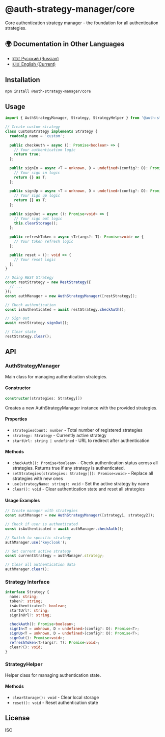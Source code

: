 # @auth-strategy-manager/core

Core authentication strategy manager - the foundation for all authentication strategies.

## 🌍 Documentation in Other Languages

- [🇷🇺 Русский (Russian)](README_RU.md)
- [🇺🇸 English (Current)](README.md)

## Installation

```bash
npm install @auth-strategy-manager/core
```

## Usage

```typescript
import { AuthStrategyManager, Strategy, StrategyHelper } from '@auth-strategy-manager/core';

// Create custom strategy
class CustomStrategy implements Strategy {
  readonly name = 'custom';
  
  public checkAuth = async (): Promise<boolean> => {
    // Your authentication logic
    return true;
  };
  
  public signIn = async <T = unknown, D = undefined>(config?: D): Promise<T> => {
    // Your sign in logic
    return {} as T;
  };
  
  public signUp = async <T = unknown, D = undefined>(config?: D): Promise<T> => {
    // Your sign up logic
    return {} as T;
  };
  
  public signOut = async (): Promise<void> => {
    // Your sign out logic
    this.clearStorage();
  };
  
  public refreshToken = async <T>(args?: T): Promise<void> => {
    // Your token refresh logic
  };

  public reset = (): void => {
    // Your reset logic
  };
}

// Using REST Strategy
const restStrategy = new RestStrategy({
  // ...
});
const authManager = new AuthStrategyManager([restStrategy]);

// Check authentication
const isAuthenticated = await restStrategy.checkAuth();

// Sign out
await restStrategy.signOut();

// Clear state
restStrategy.clear();
```

## API

### AuthStrategyManager

Main class for managing authentication strategies.

#### Constructor

```typescript
constructor(strategies: Strategy[])
```

Creates a new AuthStrategyManager instance with the provided strategies.

#### Properties

- `strategiesCount: number` - Total number of registered strategies
- `strategy: Strategy` - Currently active strategy
- `startUrl: string | undefined` - URL to redirect after authentication

#### Methods

- `checkAuth(): Promise<boolean>` - Check authentication status across all strategies. Returns true if any strategy is authenticated.
- `setStrategies(strategies: Strategy[]): Promise<void>` - Replace all strategies with new ones
- `use(strategyName: string): void` - Set the active strategy by name
- `clear(): void` - Clear authentication state and reset all strategies

#### Usage Examples

```typescript
// Create manager with strategies
const authManager = new AuthStrategyManager([strategy1, strategy2]);

// Check if user is authenticated
const isAuthenticated = await authManager.checkAuth();

// Switch to specific strategy
authManager.use('keycloak');

// Get current active strategy
const currentStrategy = authManager.strategy;

// Clear all authentication data
authManager.clear();
```

### Strategy Interface

```typescript
interface Strategy {
  name: string;
  token?: string;
  isAuthenticated?: boolean;
  startUrl?: string;
  signInUrl?: string;
  
  checkAuth(): Promise<boolean>;
  signIn<T = unknown, D = undefined>(config?: D): Promise<T>;
  signUp<T = unknown, D = undefined>(config?: D): Promise<T>;
  signOut(): Promise<void>;
  refreshToken<T>(args?: T): Promise<void>;
  clear?(): void;
}
```

### StrategyHelper

Helper class for managing authentication state.

#### Methods

- `clearStorage(): void` - Clear local storage
- `reset(): void` - Reset authentication state

## License

ISC

